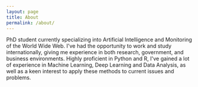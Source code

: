 ```yaml
---
layout: page
title: About
permalink: /about/
---
```



PhD student currently specializing into Artificial Intelligence and Monitoring of the World Wide Web. I've had the opportunity to work and study internationally, giving me experience in both research, government, and business environments. Highly proficient in Python and R, I've gained a lot of experience in Machine Learning, Deep Learning and Data Analysis, as well as a keen interest to apply these methods to current issues and problems.
